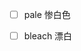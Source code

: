 * [ ] pale                                        惨白色
* [ ] bleach                                     漂白

